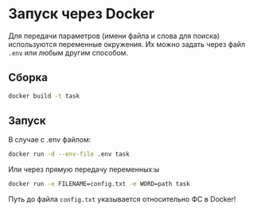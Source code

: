 # Запуск через Docker

Для передачи параметров (имени файла и слова для поиска) используются переменные окружения. Их можно задать через файл `.env` или любым другим способом.

## Сборка

```bash
docker build -t task 
```
## Запуск

В случае с .env файлом:

```bash
docker run -d --env-file .env task
```

Или через прямую передачу переменных:ы

```bash
docker run -e FILENAME=config.txt -e WORD=path task
```

Путь до файла ``config.txt`` указывается относительно ФС в Docker!